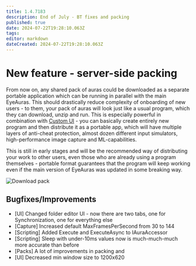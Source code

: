 ```yaml
---
title: 1.4.7183
description: End of July - BT fixes and packing
published: true
date: 2024-07-22T19:28:10.063Z
tags: 
editor: markdown
dateCreated: 2024-07-22T19:28:10.063Z
---
```


# New feature - server-side packing
From now on, any shared pack of auras could be downloaded as a separate portable application which can be running in parallel with the main EyeAuras. This should drastically reduce complexity of onboarding of new users - to them, your pack of auras will look just like a usual program, which they can download, unzip and run. This is especially powerful in combination with [Custom UI](/en/overlays/custom-ui) - you can basically create entirely new program and then distribute it as a portable app, which will have multiple layers of anti-cheat protection, almost dozen different input simulators, high-performance image capture and ML-capabilities. 

This is still in early stages and will be the recommended way of distributing your work to other users, even those who are already using a program themselves - portable format guarantees that the program will keep working even if the main version of EyeAuras was updated in some breaking way.

![Download pack](https://s3.eyeauras.net/media/2024/07/msedge_u69RD7mg80CRx0xZ.png)

## Bugfixes/Improvements
- [UI] Changed folder editor UI - now there are two tabs, one for Synchronization, one for everything else
- [Capture] Increased default MaxFramesPerSecond from 30 to 144
- [Scripting] Added Execute and ExecuteAsync to IAuraAccessor
- [Scripting] Sleep with under-10ms values now is much-much-much more accurate than before
- [Packs] A lot of improvements in packing and 
- [UI] Decreased min window size to 1200x620

